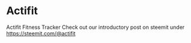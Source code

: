 # Actifit
Actifit Fitness Tracker
Check out our introductory post on steemit under https://steemit.com/@actifit 

